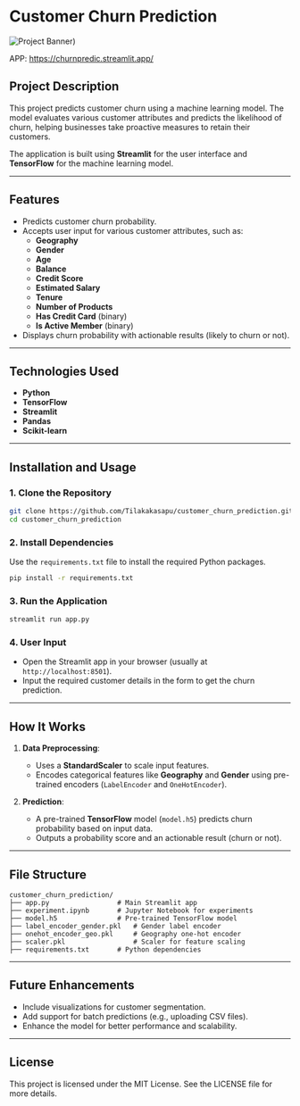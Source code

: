 
# **Customer Churn Prediction**

![Project Banner](https://user-images.githubusercontent.com/58620359/174948746-5dc3418a-8296-4cc8-9561-f8f12ca9a0a4.png))  


APP: https://churnpredic.streamlit.app/
## **Project Description**  
This project predicts customer churn using a machine learning model. The model evaluates various customer attributes and predicts the likelihood of churn, helping businesses take proactive measures to retain their customers.  

The application is built using **Streamlit** for the user interface and **TensorFlow** for the machine learning model.  

---

## **Features**
- Predicts customer churn probability.
- Accepts user input for various customer attributes, such as:
  - **Geography**
  - **Gender**
  - **Age**
  - **Balance**
  - **Credit Score**
  - **Estimated Salary**
  - **Tenure**
  - **Number of Products**
  - **Has Credit Card** (binary)
  - **Is Active Member** (binary)
- Displays churn probability with actionable results (likely to churn or not).  

---

## **Technologies Used**
- **Python**  
- **TensorFlow**  
- **Streamlit**  
- **Pandas**  
- **Scikit-learn**  

---

## **Installation and Usage**

### **1. Clone the Repository**  
```bash
git clone https://github.com/Tilakakasapu/customer_churn_prediction.git
cd customer_churn_prediction
```

### **2. Install Dependencies**  
Use the `requirements.txt` file to install the required Python packages.  
```bash
pip install -r requirements.txt
```

### **3. Run the Application**  
```bash
streamlit run app.py
```

### **4. User Input**
- Open the Streamlit app in your browser (usually at `http://localhost:8501`).
- Input the required customer details in the form to get the churn prediction.

---

## **How It Works**
1. **Data Preprocessing**:  
   - Uses a **StandardScaler** to scale input features.
   - Encodes categorical features like **Geography** and **Gender** using pre-trained encoders (`LabelEncoder` and `OneHotEncoder`).

2. **Prediction**:  
   - A pre-trained **TensorFlow** model (`model.h5`) predicts churn probability based on input data.
   - Outputs a probability score and an actionable result (churn or not).

---

## **File Structure**
```
customer_churn_prediction/
├── app.py                 # Main Streamlit app
├── experiment.ipynb       # Jupyter Notebook for experiments
├── model.h5               # Pre-trained TensorFlow model
├── label_encoder_gender.pkl   # Gender label encoder
├── onehot_encoder_geo.pkl     # Geography one-hot encoder
├── scaler.pkl                 # Scaler for feature scaling
├── requirements.txt       # Python dependencies
```

---

## **Future Enhancements**
- Include visualizations for customer segmentation.
- Add support for batch predictions (e.g., uploading CSV files).
- Enhance the model for better performance and scalability.

---

## **License**
This project is licensed under the MIT License. See the LICENSE file for more details.
